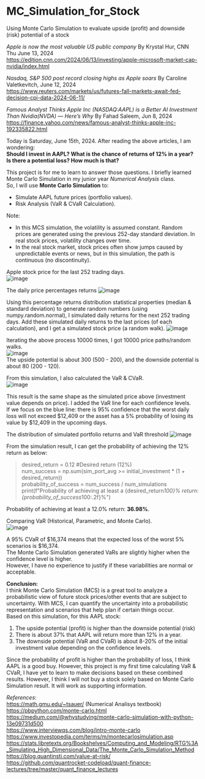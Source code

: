 # MC_Simulation_for_Stock
Using Monte Carlo Simulation to evaluate upside (profit) and downside (risk) potential of a stock

*Apple is now the most valuable US public company* By Krystal Hur, CNN Thu June 13, 2024 <br>
https://edition.cnn.com/2024/06/13/investing/apple-microsoft-market-cap-nvidia/index.html <br>

*Nasdaq, S&P 500 post record closing highs as Apple soars* By Caroline Valetkevitch, June 12, 2024 <br>
https://www.reuters.com/markets/us/futures-fall-markets-await-fed-decision-cpi-data-2024-06-11/ <br>

*Famous Analyst Thinks Apple Inc (NASDAQ:AAPL) is a Better AI Investment Than Nvidia(NVDA) — Here’s Why* By Fahad Saleem, Jun 8, 2024 <br>
https://finance.yahoo.com/news/famous-analyst-thinks-apple-inc-192335822.html <br>

Today is Saturday, June 15th, 2024. After reading the above articles, I am wondering:<br> 
**Should I invest in AAPL? What is the chance of returns of 12% in a year?** <br>
**Is there a potential loss? How much is that?** <br>

This project is for me to learn to answer those questions. I briefly learned Monte Carlo Simulation in my junior year *Numerical Analysis* class.<br>
So, I will use **Monte Carlo Simulation** to:
* Simulate AAPL future prices (portfolio values).
* Risk Analysis (VaR & CVaR Calculation).

Note: <br>
* In this MCS simulation, the volatility is assumed constant. Random prices are generated using the previous 252-day standard deviation. In real stock prices, volatility changes over time.
* In the real stock market, stock prices often show jumps caused by unpredictable events or news, but in this simulation, the path is continuous (no discontinuity).

Apple stock price for the last 252 trading days.<br>
![image](https://github.com/mahdiwf/MC_Simulation_for_Stock/assets/163992115/28b3c2e1-c9ca-4ec5-8d1e-7598ada75965)

The daily price percentages returns
![image](https://github.com/mahdiwf/MC_Simulation_for_Stock/assets/163992115/8b821e7d-3b02-4d53-9279-4901ae9c90a6)

Using this percentage returns distribution statistical properties (median & standard deviation) to generate random numbers (using numpy.random.normal), I simulated daily returns for the next 252 trading days. Add these simulated daily returns to the last prices (of each calculation), and I get a simulated stock price (a random walk).
![image](https://github.com/mahdiwf/MC_Simulation_for_Stock/assets/163992115/0e92e697-984a-4b9a-bb5f-003c2712577e)

Iterating the above process 10000 times, I got 10000 price paths/random walks.<br>
![image](https://github.com/mahdiwf/MC_Simulation_for_Stock/assets/163992115/efb6a086-176a-42e1-b4df-313d609a3295) <br>
The upside potential is about 300 (500 - 200), and the downside potential is about 80 (200 - 120).

From this simulation, I also calculated the VaR & CVaR.<br>
![image](https://github.com/mahdiwf/MC_Simulation_for_Stock/assets/163992115/af3ae1c5-e870-4a0e-85fe-8a693ddcc45d)

This result is the same shape as the simulated price above (investment value depends on price). I added the VaR line for each confidence levels. <br>
If we focus on the blue line: there is 95% confidence that the worst daily loss will not exceed $12,409 or the asset has a  5% probability of losing its value by $12,409 in the upcoming days.<br>

The distribution of simulated portfolio returns and VaR threshold
![image](https://github.com/mahdiwf/MC_Simulation_for_Stock/assets/163992115/afc49e2c-8074-4243-baae-b4704aac1a15)

From the simulation result, I can get the probability of achieving the 12% return as below:
>desired_return = 0.12  #Desired return (12%) <br>
>num_success = np.sum(sim_port_avg >= initial_investment * (1 + desired_return)) <br>
>probability_of_success = num_success / num_simulations <br>
>print(f"Probability of achieving at least a {desired_return*100}% return: {probability_of_success*100:.2f}%")

Probability of achieving at least a 12.0% return: **36.98%**. <br>

Comparing VaR (Historical, Parametric, and Monte Carlo).<br>
![image](https://github.com/mahdiwf/MC_Simulation_for_Stock/assets/163992115/3528bfcd-ef2c-47f3-9640-9c4d5a1f066b)

A 95% CVaR of $16,374 means that the expected loss of the worst 5% scenarios is $16,374. <br>
The Monte Carlo Simulation generated VaRs are slightly higher when the confidence level is higher. <br>
However, I have no experience to justify if these variabilities are normal or acceptable.

**Conclusion:**<br>
I think Monte Carlo Simulation (MCS) is a great tool to analyze a probabilistic view of future stock prices/other events that are subject to uncertainty.
With MCS, I can quantify the uncertainty into a probabilistic representation and scenarios that help plan if certain things occur.<br>
Based on this simulation, for this AAPL stock:
  1) The upside potential (profit) is higher than the downside potential (risk)
  2) There is about 37% that AAPL will return more than 12% in a year.
  3) The downside potential (VaR and CVaR) is about 8-20% of the initial investment value depending on the confidence levels.

Since the probability of profit is higher than the probability of loss, I think AAPL is a good buy. However, this project is my first time calculating VaR & CVaR, I have yet to learn to make decisions based on these combined results.
However, I think I will not buy a stock solely based on Monte Carlo Simulation result. It will work as supporting information.

*References*: <br>
https://math.gmu.edu/~tsauer/ (Numerical Analisys textbook)<br>
https://pbpython.com/monte-carlo.html <br>
https://medium.com/@whystudying/monte-carlo-simulation-with-python-13e09731d500 <br>
https://www.interviewqs.com/blog/intro-monte-carlo <br>
https://www.investopedia.com/terms/m/montecarlosimulation.asp <br>
https://stats.libretexts.org/Bookshelves/Computing_and_Modeling/RTG%3A_Simulating_High_Dimensional_Data/The_Monte_Carlo_Simulation_Method <br>
https://blog.quantinsti.com/value-at-risk/ <br>
https://github.com/quantrocket-codeload/quant-finance-lectures/tree/master/quant_finance_lectures
